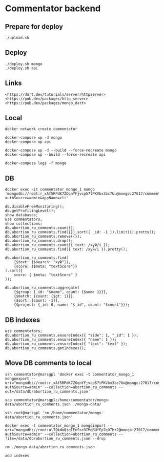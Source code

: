 # Commentator backend

## Prepare for deploy

    ./upload.sh

## Deploy

    ./deploy.sh mongo
    ./deploy.sh api

## Links

    <https://dart.dev/tutorials/server/httpserver>
    <https://pub.dev/packages/http_server>
    <https://pub.dev/packages/mongo_dart>

## Local

    docker network create commentator

    docker-compose up -d mongo
    docker-compose up api

    docker-compose up -d --build --force-recreate mongo
    docker-compose up --build --force-recreate api

    docker-compose logs -f mongo

## DB

    docker exec -it commentator_mongo_1 mongo 'mongodb://root:r_xAf5RPdK7ZOqnYFjvcp57tPKVbx3bc7Uu@mongo:27017/commentators?authSource=admin&appName=cli'

    db.disableFreeMonitoring();
    db.getProfilingLevel();
    show databases;
    use commentators;
    show collections;
    db.abortion_ru_comments.count();
    db.abortion_ru_comments.find({}).sort({ _id: -1 }).limit(1).pretty();
    db.abortion_ru_comments.remove({});
    db.abortion_ru_comments.drop();
    db.abortion_ru_comments.count({ text: /хуй/i });
    db.abortion_ru_comments.find({ text: /хуй/i }).pretty();

    db.abortion_ru_comments.find(
        {$text: {$search: "хуй"}},
        {score: {$meta: "textScore"}}
    ).sort({
        score: { $meta: "textScore" }
    });

    db.abortion_ru_comments.aggregate(
        {$group: {_id: "$name", count: {$sum: 1}}},
        {$match: {count: {$gt: 1}}},
        {$sort: {count: -1}},
        {$project: {_id: 0, name: "$_id", count: "$count"}});

## DB indexes

    use commentators;
    db.abortion_ru_comments.ensureIndex({ "side": 1, "_id": 1 });
    db.abortion_ru_comments.ensureIndex({ "name": 1 });
    db.abortion_ru_comments.ensureIndex({ "text": "text" });
    db.abortion_ru_comments.getIndexes();

## Move DB comments to local

    ssh commentator@marsgpl 'docker exec -t commentator_mongo_1 mongoexport --uri="mongodb://root:r_xAf5RPdK7ZOqnYFjvcp57tPKVbx3bc7Uu@mongo:27017/commentators?authSource=admin" --collection=abortion_ru_comments --out=/data/db/abortion_ru_comments.json'

    scp commentator@marsgpl:/home/commentator/mongo-data/abortion_ru_comments.json ./mongo-data/

    ssh root@marsgpl 'rm /home/commentator/mongo-data/abortion_ru_comments.json'

    docker exec -t commentator_mongo_1 mongoimport --uri="mongodb://root:nl7QkdoQiqIEnSse8IMgBUfEp7gOThr2@mongo:27017/commentators?authSource=admin" --collection=abortion_ru_comments --file=/data/db/abortion_ru_comments.json --drop

    rm ./mongo-data/abortion_ru_comments.json

    add indexes
